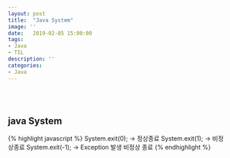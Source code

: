 ```yaml
---
layout: post
title:  "Java System"
image: ''
date:   2019-02-05 15:00:00
tags:
- Java
- TIL
description: ''
categories:
- Java
---
```


<br/>
<br/>


## java System

{% highlight javascript %}
    System.exit(0);  -> 정상종료
    System.exit(1);  -> 비정상종료
    System.exit(-1); -> Exception 발생 비정상 종료
{% endhighlight %}